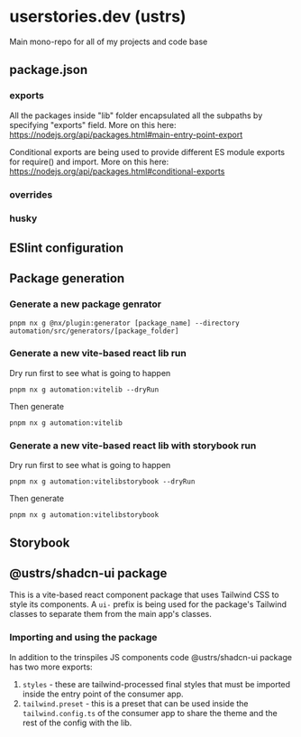 # userstories.dev (ustrs)
Main mono-repo for all of my projects and code base

## package.json
### exports
All the packages inside "lib" folder encapsulated all the subpaths by specifying "exports" field. More on this here:
https://nodejs.org/api/packages.html#main-entry-point-export

Conditional exports are being used to provide different ES module exports for require() and import. More on this here:
https://nodejs.org/api/packages.html#conditional-exports

### overrides

### husky

## ESlint configuration

## Package generation
### Generate a new package genrator
```
pnpm nx g @nx/plugin:generator [package_name] --directory automation/src/generators/[package_folder]
```

### Generate a new vite-based react lib run
Dry run first to see what is going to happen
```
pnpm nx g automation:vitelib --dryRun
```
Then generate
```
pnpm nx g automation:vitelib
```

### Generate a new vite-based react lib with storybook run
Dry run first to see what is going to happen
```
pnpm nx g automation:vitelibstorybook --dryRun
```
Then generate
```
pnpm nx g automation:vitelibstorybook
```

## Storybook

## @ustrs/shadcn-ui package

This is a vite-based react component package that uses Tailwind CSS to style its components. A `ui-` prefix is being used for the package's Tailwind classes to separate them from the main app's classes.

### Importing and using the package

In addition to the trinspiles JS components code @ustrs/shadcn-ui package has two more exports:
1. `styles` - these are tailwind-processed final styles that must be imported inside the entry point of the consumer app.
2. `tailwind.preset` - this is a preset that can be used inside the `tailwind.config.ts` of the consumer app to share the theme and the rest of the config with the lib.


